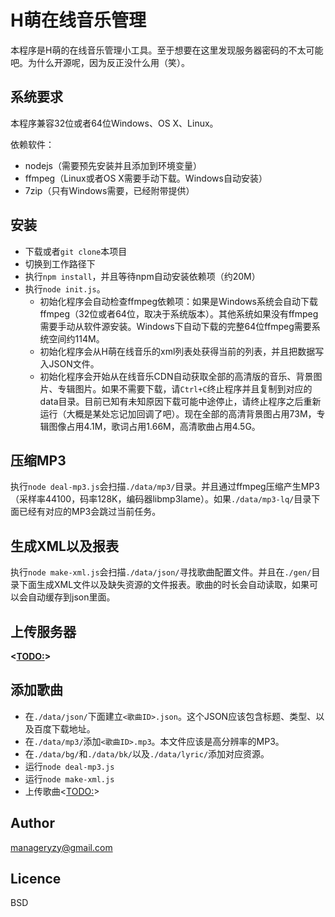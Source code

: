 # H萌在线音乐管理 #

本程序是H萌的在线音乐管理小工具。至于想要在这里发现服务器密码的不太可能吧。为什么开源呢，因为反正没什么用（笑）。

## 系统要求 ##

本程序兼容32位或者64位Windows、OS X、Linux。

依赖软件：

* nodejs（需要预先安装并且添加到环境变量）
* ffmpeg（Linux或者OS X需要手动下载。Windows自动安装）
* 7zip（只有Windows需要，已经附带提供）

## 安装 ##

* 下载或者`git clone`本项目
* 切换到工作路径下
* 执行`npm install`，并且等待npm自动安装依赖项（约20M）
* 执行`node init.js`。
	* 初始化程序会自动检查ffmpeg依赖项：如果是Windows系统会自动下载ffmpeg（32位或者64位，取决于系统版本）。其他系统如果没有ffmpeg需要手动从软件源安装。Windows下自动下载的完整64位ffmpeg需要系统空间约114M。
	* 初始化程序会从H萌在线音乐的xml列表处获得当前的列表，并且把数据写入JSON文件。
	* 初始化程序会开始从在线音乐CDN自动获取全部的高清版的音乐、背景图片、专辑图片。如果不需要下载，请`Ctrl+C`终止程序并且复制到对应的data目录。目前已知有未知原因下载可能中途停止，请终止程序之后重新运行（大概是某处忘记加回调了吧）。现在全部的高清背景图占用73M，专辑图像占用4.1M，歌词占用1.66M，高清歌曲占用4.5G。

## 压缩MP3 ##

执行`node deal-mp3.js`会扫描`./data/mp3/`目录。并且通过ffmpeg压缩产生MP3（采样率44100，码率128K，编码器libmp3lame）。如果`./data/mp3-lq/`目录下面已经有对应的MP3会跳过当前任务。

## 生成XML以及报表 ##

执行`node make-xml.js`会扫描`./data/json/`寻找歌曲配置文件。并且在`./gen/`目录下面生成XML文件以及缺失资源的文件报表。歌曲的时长会自动读取，如果可以会自动缓存到json里面。

## 上传服务器 ##

**<<TODO:>>**

## 添加歌曲 ##

* 在`./data/json/`下面建立`<歌曲ID>.json`。这个JSON应该包含标题、类型、以及百度下载地址。
* 在`./data/mp3/`添加`<歌曲ID>.mp3`。本文件应该是高分辨率的MP3。
* 在`./data/bg/`和`./data/bk/`以及`./data/lyric/`添加对应资源。
* 运行`node deal-mp3.js`
* 运行`node make-xml.js`
* 上传歌曲<<TODO:>>

## Author ##

manageryzy@gmail.com


## Licence ##

BSD